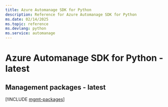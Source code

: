 ```yaml
---
title: Azure Automanage SDK for Python
description: Reference for Azure Automanage SDK for Python
ms.date: 02/14/2025
ms.topic: reference
ms.devlang: python
ms.service: automanage
---
```

# Azure Automanage SDK for Python - latest

## Management packages - latest
[!INCLUDE [mgmt-packages](automanage-mgmt-index.md)]